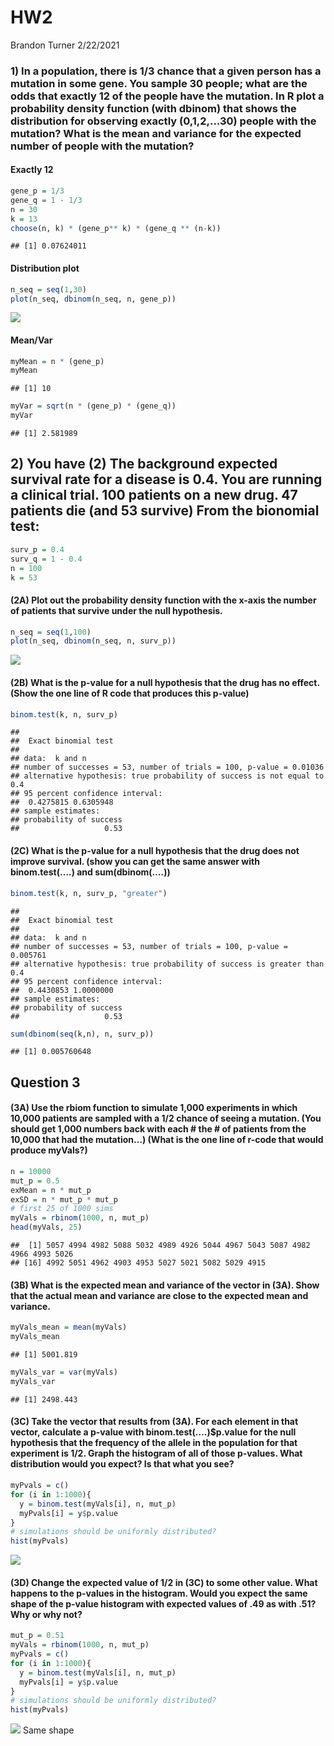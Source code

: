 HW2
================
Brandon Turner
2/22/2021

### 1) In a population, there is 1/3 chance that a given person has a mutation in some gene. You sample 30 people; what are the odds that exactly 12 of the people have the mutation. In R plot a probability density function (with dbinom) that shows the distribution for observing exactly (0,1,2,…30) people with the mutation? What is the mean and variance for the expected number of people with the mutation?

#### Exactly 12

``` r
gene_p = 1/3
gene_q = 1 - 1/3
n = 30
k = 13
choose(n, k) * (gene_p** k) * (gene_q ** (n-k))
```

    ## [1] 0.07624011

#### Distribution plot

``` r
n_seq = seq(1,30)
plot(n_seq, dbinom(n_seq, n, gene_p))
```

![](Untitled_files/figure-markdown_github/unnamed-chunk-2-1.png)

#### Mean/Var

``` r
myMean = n * (gene_p)
myMean
```

    ## [1] 10

``` r
myVar = sqrt(n * (gene_p) * (gene_q))
myVar
```

    ## [1] 2.581989

## 2) You have (2) The background expected survival rate for a disease is 0.4. You are running a clinical trial. 100 patients on a new drug. 47 patients die (and 53 survive) From the bionomial test:

``` r
surv_p = 0.4
surv_q = 1 - 0.4
n = 100
k = 53
```

#### (2A) Plot out the probability density function with the x-axis the number of patients that survive under the null hypothesis.

``` r
n_seq = seq(1,100)
plot(n_seq, dbinom(n_seq, n, surv_p))
```

![](Untitled_files/figure-markdown_github/unnamed-chunk-5-1.png)

#### (2B) What is the p-value for a null hypothesis that the drug has no effect. (Show the one line of R code that produces this p-value)

``` r
binom.test(k, n, surv_p)
```

    ## 
    ##  Exact binomial test
    ## 
    ## data:  k and n
    ## number of successes = 53, number of trials = 100, p-value = 0.01036
    ## alternative hypothesis: true probability of success is not equal to 0.4
    ## 95 percent confidence interval:
    ##  0.4275815 0.6305948
    ## sample estimates:
    ## probability of success 
    ##                   0.53

#### (2C) What is the p-value for a null hypothesis that the drug does not improve survival. (show you can get the same answer with binom.test(….) and sum(dbinom(….))

``` r
binom.test(k, n, surv_p, "greater")
```

    ## 
    ##  Exact binomial test
    ## 
    ## data:  k and n
    ## number of successes = 53, number of trials = 100, p-value = 0.005761
    ## alternative hypothesis: true probability of success is greater than 0.4
    ## 95 percent confidence interval:
    ##  0.4430853 1.0000000
    ## sample estimates:
    ## probability of success 
    ##                   0.53

``` r
sum(dbinom(seq(k,n), n, surv_p))
```

    ## [1] 0.005760648

## Question 3

#### (3A) Use the rbiom function to simulate 1,000 experiments in which 10,000 patients are sampled with a 1/2 chance of seeing a mutation. (You should get 1,000 numbers back with each \# the \# of patients from the 10,000 that had the mutation…) (What is the one line of r-code that would produce myVals?)

``` r
n = 10000
mut_p = 0.5
exMean = n * mut_p
exSD = n * mut_p * mut_p
# first 25 of 1000 sims
myVals = rbinom(1000, n, mut_p)
head(myVals, 25)
```

    ##  [1] 5057 4994 4982 5088 5032 4989 4926 5044 4967 5043 5087 4982 4966 4993 5026
    ## [16] 4992 5051 4962 4903 4953 5027 5021 5082 5029 4915

#### (3B) What is the expected mean and variance of the vector in (3A). Show that the actual mean and variance are close to the expected mean and variance.

``` r
myVals_mean = mean(myVals)
myVals_mean
```

    ## [1] 5001.819

``` r
myVals_var = var(myVals)
myVals_var
```

    ## [1] 2498.443

#### (3C) Take the vector that results from (3A). For each element in that vector, calculate a p-value with binom.test(….)$p.value for the null hypothesis that the frequency of the allele in the population for that experiment is 1/2. Graph the histogram of all of those p-values. What distribution would you expect? Is that what you see?

``` r
myPvals = c()
for (i in 1:1000){
  y = binom.test(myVals[i], n, mut_p)
  myPvals[i] = y$p.value
}
# simulations should be uniformly distributed?
hist(myPvals)
```

![](Untitled_files/figure-markdown_github/unnamed-chunk-10-1.png)

#### (3D) Change the expected value of 1/2 in (3C) to some other value. What happens to the p-values in the histogram. Would you expect the same shape of the p-value histogram with expected values of .49 as with .51? Why or why not?

``` r
mut_p = 0.51
myVals = rbinom(1000, n, mut_p)
myPvals = c()
for (i in 1:1000){
  y = binom.test(myVals[i], n, mut_p)
  myPvals[i] = y$p.value
}
# simulations should be uniformly distributed?
hist(myPvals)
```

![](Untitled_files/figure-markdown_github/unnamed-chunk-11-1.png) Same shape
